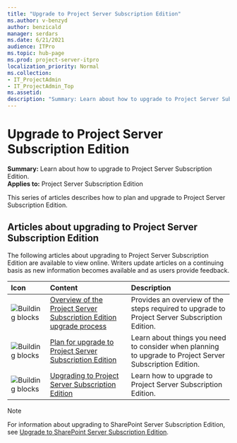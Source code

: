 ```yaml
---
title: "Upgrade to Project Server Subscription Edition"
ms.author: v-benzyd
author: benzicald
manager: serdars
ms.date: 6/21/2021
audience: ITPro
ms.topic: hub-page
ms.prod: project-server-itpro
localization_priority: Normal
ms.collection:
- IT_ProjectAdmin
- IT_ProjectAdmin_Top
ms.assetid: 
description: "Summary: Learn about how to upgrade to Project Server Subscription Edition."
---
```


# Upgrade to Project Server Subscription Edition

 **Summary:** Learn about how to upgrade to Project Server Subscription Edition.<br/>
**Applies to:** Project Server Subscription Edition
  
This series of articles describes how to plan and upgrade to Project Server Subscription Edition.

## Articles about upgrading to Project Server Subscription Edition

The following articles about upgrading to Project Server Subscription Edition are available to view online. Writers update articles on a continuing basis as new information becomes available and as users provide feedback.
  
|**Icon**|**Content**|**Description**|
|:-----|:-----|:-----|
|![Building blocks](images/mod_icon_buildingblock_M.png)|[Overview of the Project Server Subscription Edition upgrade process](overview-project-server-subscription-edition-upgrade-process.md) <br/> |Provides an overview of the steps required to upgrade to Project Server Subscription Edition.  <br/> |
|![Building blocks](images/mod_icon_buildingblock_M.png)|[Plan for upgrade to Project Server Subscription Edition](plan-upgrade-project-server-subscription-edition.md) <br/> |Learn about things you need to consider when planning to upgrade to Project Server Subscription Edition.  <br/> |
|![Building blocks](images/mod_icon_buildingblock_M.png)|[Upgrading to Project Server Subscription Edition](how-to-upgrade-project-server-subscription-edition.md) <br/> |Learn how to upgrade to Project Server Subscription Edition.  <br/> |

> [!NOTE]
> For information about upgrading to SharePoint Server Subscription Edition, see [Upgrade to SharePoint Server Subscription Edition](/sharepoint/upgrade-and-update/upgrade-to-sharepoint-server-subscription-edition).
